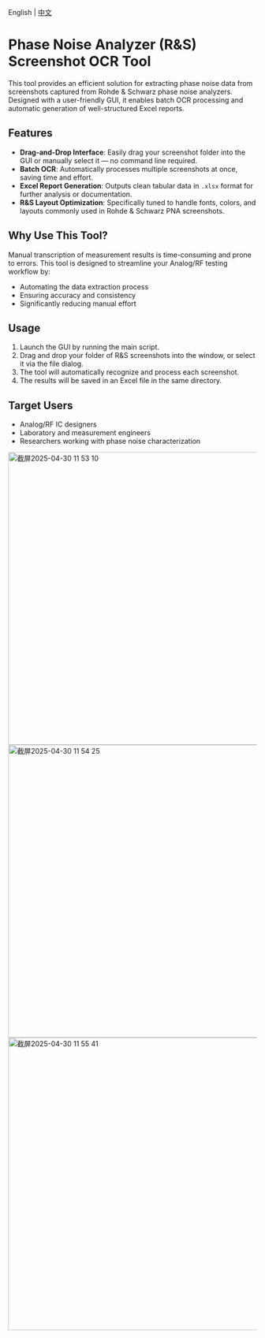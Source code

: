 English | [中文](./README.zh.md)

# Phase Noise Analyzer (R&S) Screenshot OCR Tool

This tool provides an efficient solution for extracting phase noise data from screenshots captured from Rohde & Schwarz phase noise analyzers. Designed with a user-friendly GUI, it enables batch OCR processing and automatic generation of well-structured Excel reports.

## Features

- **Drag-and-Drop Interface**: Easily drag your screenshot folder into the GUI or manually select it — no command line required.
- **Batch OCR**: Automatically processes multiple screenshots at once, saving time and effort.
- **Excel Report Generation**: Outputs clean tabular data in `.xlsx` format for further analysis or documentation.
- **R&S Layout Optimization**: Specifically tuned to handle fonts, colors, and layouts commonly used in Rohde & Schwarz PNA screenshots.

## Why Use This Tool?

Manual transcription of measurement results is time-consuming and prone to errors. This tool is designed to streamline your Analog/RF testing workflow by:

- Automating the data extraction process
- Ensuring accuracy and consistency
- Significantly reducing manual effort

## Usage

1. Launch the GUI by running the main script.
2. Drag and drop your folder of R&S screenshots into the window, or select it via the file dialog.
3. The tool will automatically recognize and process each screenshot.
4. The results will be saved in an Excel file in the same directory.

## Target Users

- Analog/RF IC designers
- Laboratory and measurement engineers
- Researchers working with phase noise characterization

<img width="594" alt="截屏2025-04-30 11 53 10" src="https://github.com/user-attachments/assets/4b519549-7692-4f84-9dfa-686fea529959" />

<img width="594" alt="截屏2025-04-30 11 54 25" src="https://github.com/user-attachments/assets/787bfcbb-61f3-4798-be46-b1c1f8170171" />

<img width="594" alt="截屏2025-04-30 11 55 41" src="https://github.com/user-attachments/assets/41aff324-d290-47ca-ba2e-e9b069ba3777" />
